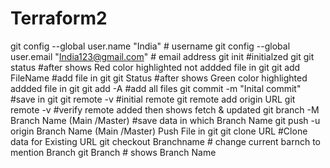 # Terraform2
git config --global user.name "India"  # username
git config --global user.email "India123@gmail.com" # email address
git init #initialzed git
git status #after shows Red color highlighted not addded file in git 
git add FileName #add file in git
git Status #after shows Green color highlighted  addded file in git 
git add  -A #add all files 
git commit -m "Inital commit" #save in git
git remote -v #initial remote
git remote add origin URL
git remote -v #verify remote added then shows fetch & updated
git branch -M Branch Name (Main /Master) #save data in which Branch Name
git push -u origin Branch Name (Main /Master) Push File in git
git clone URL  #Clone data for Existing URL
git checkout Branchname # change current barnch to mention Branch 
git Branch # shows Branch Name
